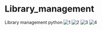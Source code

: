 # Library_management
Library management python
![1](https://github.com/pouyaneh/Library_management/assets/44527175/8decf7f1-0013-4918-9ea3-30da481ed7e7)
![2](https://github.com/pouyaneh/Library_management/assets/44527175/d9156720-caa3-42db-88f2-5a4ed2756279)
![3](https://github.com/pouyaneh/Library_management/assets/44527175/b7c38366-f945-4b3c-bf56-8974217d6ce3)
![4](https://github.com/pouyaneh/Library_management/assets/44527175/dd08e13c-9b68-4009-a8be-7e7e2ed0ad5f)
